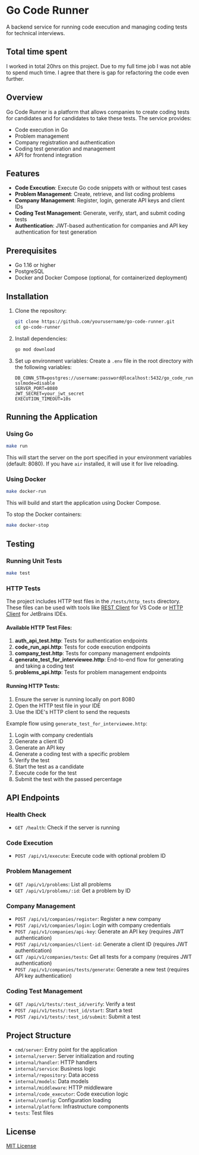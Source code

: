 # Go Code Runner

A backend service for running code execution and managing coding tests for technical interviews.

## Total time spent
I worked in total 20hrs on this project. Due to my full time job I was not able to spend much time.
I agree that there is gap for refactoring the code even further.

## Overview

Go Code Runner is a platform that allows companies to create coding tests for candidates and for candidates to take these tests. The service provides:

- Code execution in Go
- Problem management
- Company registration and authentication
- Coding test generation and management
- API for frontend integration

## Features

- **Code Execution**: Execute Go code snippets with or without test cases
- **Problem Management**: Create, retrieve, and list coding problems
- **Company Management**: Register, login, generate API keys and client IDs
- **Coding Test Management**: Generate, verify, start, and submit coding tests
- **Authentication**: JWT-based authentication for companies and API key authentication for test generation

## Prerequisites

- Go 1.16 or higher
- PostgreSQL
- Docker and Docker Compose (optional, for containerized deployment)

## Installation

1. Clone the repository:
   ```bash
   git clone https://github.com/yourusername/go-code-runner.git
   cd go-code-runner
   ```

2. Install dependencies:
   ```bash
   go mod download
   ```

3. Set up environment variables:
   Create a `.env` file in the root directory with the following variables:
   ```
   DB_CONN_STR=postgres://username:password@localhost:5432/go_code_runner?sslmode=disable
   SERVER_PORT=8080
   JWT_SECRET=your_jwt_secret
   EXECUTION_TIMEOUT=10s
   ```

## Running the Application

### Using Go

```bash
make run
```

This will start the server on the port specified in your environment variables (default: 8080). If you have `air` installed, it will use it for live reloading.

### Using Docker

```bash
make docker-run
```

This will build and start the application using Docker Compose.

To stop the Docker containers:

```bash
make docker-stop
```

## Testing

### Running Unit Tests

```bash
make test
```

### HTTP Tests

The project includes HTTP test files in the `/tests/http_tests` directory. These files can be used with tools like [REST Client](https://marketplace.visualstudio.com/items?itemName=humao.rest-client) for VS Code or [HTTP Client](https://www.jetbrains.com/help/idea/http-client-in-product-code-editor.html) for JetBrains IDEs.

#### Available HTTP Test Files:

1. **auth_api_test.http**: Tests for authentication endpoints
2. **code_run_api.http**: Tests for code execution endpoints
3. **company_test.http**: Tests for company management endpoints
4. **generate_test_for_interviewee.http**: End-to-end flow for generating and taking a coding test
5. **problems_api.http**: Tests for problem management endpoints

#### Running HTTP Tests:

1. Ensure the server is running locally on port 8080
2. Open the HTTP test file in your IDE
3. Use the IDE's HTTP client to send the requests

Example flow using `generate_test_for_interviewee.http`:

1. Login with company credentials
2. Generate a client ID
3. Generate an API key
4. Generate a coding test with a specific problem
5. Verify the test
6. Start the test as a candidate
7. Execute code for the test
8. Submit the test with the passed percentage

## API Endpoints

### Health Check
- `GET /health`: Check if the server is running

### Code Execution
- `POST /api/v1/execute`: Execute code with optional problem ID

### Problem Management
- `GET /api/v1/problems`: List all problems
- `GET /api/v1/problems/:id`: Get a problem by ID

### Company Management
- `POST /api/v1/companies/register`: Register a new company
- `POST /api/v1/companies/login`: Login with company credentials
- `POST /api/v1/companies/api-key`: Generate an API key (requires JWT authentication)
- `POST /api/v1/companies/client-id`: Generate a client ID (requires JWT authentication)
- `GET /api/v1/companies/tests`: Get all tests for a company (requires JWT authentication)
- `POST /api/v1/companies/tests/generate`: Generate a new test (requires API key authentication)

### Coding Test Management
- `GET /api/v1/tests/:test_id/verify`: Verify a test
- `POST /api/v1/tests/:test_id/start`: Start a test
- `POST /api/v1/tests/:test_id/submit`: Submit a test

## Project Structure

- `cmd/server`: Entry point for the application
- `internal/server`: Server initialization and routing
- `internal/handler`: HTTP handlers
- `internal/service`: Business logic
- `internal/repository`: Data access
- `internal/models`: Data models
- `internal/middleware`: HTTP middleware
- `internal/code_executor`: Code execution logic
- `internal/config`: Configuration loading
- `internal/platform`: Infrastructure components
- `tests`: Test files

## License

[MIT License](LICENSE)